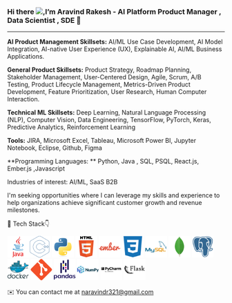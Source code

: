 ### Hi there <img src="https://raw.githubusercontent.com/MartinHeinz/MartinHeinz/master/wave.gif" width="30px">,I’m Aravind Rakesh - AI Platform Product Manager , Data Scientist , SDE 👋 

---

**AI Product Management Skillsets:**
AI/ML Use Case Development, AI Model Integration, AI-native User Experience (UX), Explainable AI, AI/ML Business Applications.

**General Product Skillsets:**
Product Strategy, Roadmap Planning, Stakeholder Management, User-Centered Design, Agile, Scrum, A/B Testing, Product Lifecycle Management, Metrics-Driven Product Development, Feature Prioritization, User Research, Human Computer Interaction.

**Technical ML Skillsets:**
Deep Learning, Natural Language Processing (NLP), Computer Vision, Data Engineering, TensorFlow, PyTorch, Keras, Predictive Analytics, Reinforcement Learning

**Tools:**
JIRA, Microsoft Excel, Tableau, Microsoft Power BI, Jupyter Notebook, Eclipse, Github, Figma

**Programming Languages: **
Python, Java , SQL, PSQL, React.js, Ember.js ,Javascript

Industries of interest: AI/ML, SaaS B2B

I'm seeking opportunities where I can leverage my skills and experience to help organizations achieve significant customer growth and revenue milestones.

🧰 Tech Stack👇

<img src ="https://github.com/devicons/devicon/blob/master/icons/java/java-original-wordmark.svg" alt="Ember Logo" width="50" height="50"/><img src ="https://github.com/devicons/devicon/blob/master/icons/cplusplus/cplusplus-line.svg" alt="Ember Logo" width="50" height="50"/>
<img src ="https://github.com/devicons/devicon/blob/master/icons/python/python-original.svg" alt="Ember Logo" width="50" height="50"/>
<img src ="https://github.com/devicons/devicon/blob/master/icons/html5/html5-original-wordmark.svg" alt="Ember Logo" width="50" height="50"/>
<img src ="https://github.com/devicons/devicon/blob/master/icons/ember/ember-original-wordmark.svg" alt="Ember Logo" width="50" height="50"/>
<img src ="https://github.com/devicons/devicon/blob/master/icons/css3/css3-plain.svg" alt="Ember Logo" width="50" height="50"/>
<img src ="https://github.com/devicons/devicon/blob/master/icons/mysql/mysql-original-wordmark.svg" alt="Ember Logo" width="50" height="50"/>
<img src ="https://github.com/devicons/devicon/blob/master/icons/mongodb/mongodb-original.svg" alt="Ember Logo" width="50" height="50"/>
<img src ="https://github.com/devicons/devicon/blob/master/icons/postgresql/postgresql-plain.svg" alt="Ember Logo" width="50" height="50"/>
<img src ="https://github.com/devicons/devicon/blob/master/icons/docker/docker-original-wordmark.svg" alt="Ember Logo" width="50" height="50"/>
<img src ="https://github.com/devicons/devicon/blob/master/icons/git/git-plain.svg" alt="Ember Logo" width="50" height="50"/>
<img src ="https://github.com/devicons/devicon/blob/master/icons/pandas/pandas-original-wordmark.svg" alt="Ember Logo" width="50" height="50"/>
<img src ="https://github.com/devicons/devicon/blob/master/icons/numpy/numpy-original-wordmark.svg" alt="Ember Logo" width="50" height="50"/>
<img src ="https://github.com/devicons/devicon/blob/master/icons/pycharm/pycharm-original-wordmark.svg" alt="Ember Logo" width="50" height="50"/>
<img src ="https://github.com/devicons/devicon/blob/master/icons/flask/flask-original-wordmark.svg" alt="Ember Logo" width="50" height="50"/>


✉️ You can contact me at naravindr321@gmail.com 

<!---
NARAVINDR321/NARAVINDR321 is a ✨ special ✨ repository because its `README.md` (this file) appears on your GitHub profile.
You can click the Preview link to take a look at your changes.
--->
